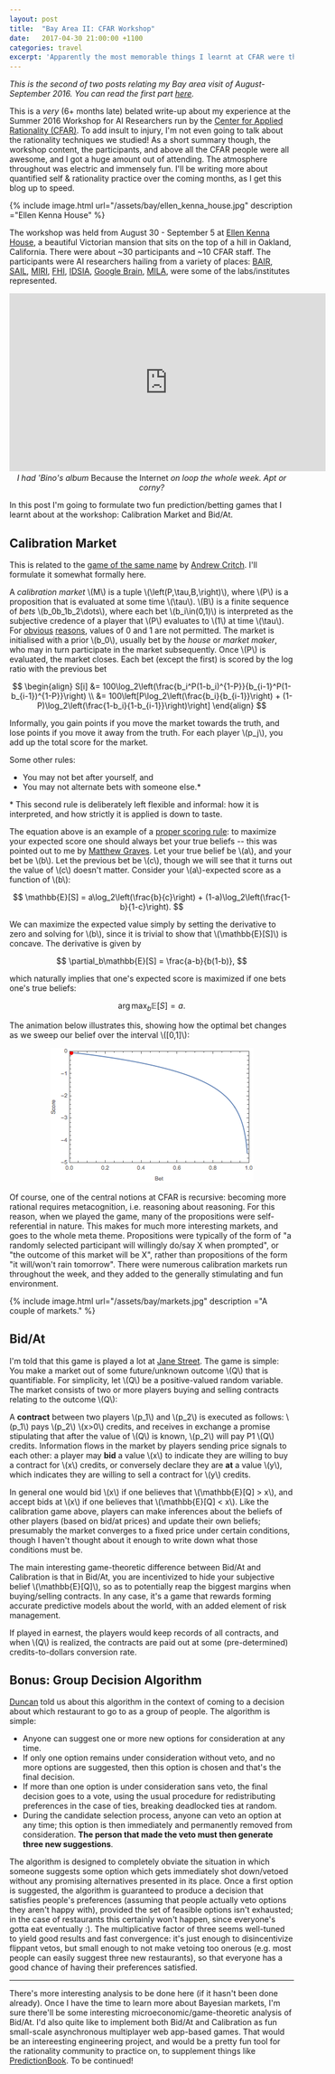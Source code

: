 ```yaml
---
layout: post
title:  "Bay Area II: CFAR Workshop"
date:   2017-04-30 21:00:00 +1100
categories: travel
excerpt: 'Apparently the most memorable things I learnt at CFAR were the games.'
---
```


_This is the second of two posts relating my Bay area visit of August-September 2016. You can read the first part [here](http://aslanides.io/travel/2016/12/28/bay-area/)._

This is a _very_ (6+ months late) belated write-up about my experience at the Summer 2016 Workshop for AI Researchers run by the [Center for Applied Rationality (CFAR)][CFAR]. To add insult to injury, I'm not even going to talk about the rationality techniques we studied! As a short summary though, the workshop content, the participants, and above all the CFAR people were all awesome, and I got a huge amount out of attending. The atmosphere throughout was electric and immensely fun. I'll be writing more about quantified self & rationality practice over the coming months, as I get this blog up to speed.

{% include image.html url="/assets/bay/ellen_kenna_house.jpg" description ="Ellen Kenna House" %}

The workshop was held from August 30 - September 5 at [Ellen Kenna House], a beautiful Victorian mansion that sits on the top of a hill in Oakland, California. There were about ~30 participants and ~10 CFAR staff. The participants were AI researchers hailing from a variety of places: [BAIR], [SAIL], [MIRI], [FHI], [IDSIA], [Google Brain], [MILA], were some of the labs/institutes represented.

<center> <iframe width="560" height="315" src="https://www.youtube.com/embed/NPQCra8FEew" frameborder="0" allowfullscreen></iframe>
<br /><i>I had 'Bino's album </i>Because the Internet<i> on loop the whole week. Apt or corny?</i>
</center>

In this post I'm going to formulate two fun prediction/betting games that I learnt about at the workshop: Calibration Market and Bid/At.

## Calibration Market

This is related to the [game of the same name](http://acritch.com/credence-game/) by [Andrew Critch]. I'll formulate it somewhat formally here.

A _calibration market_ \\(M\\) is a tuple \\(\left(P,\tau,B,\right)\\), where \\(P\\) is a proposition that is evaluated at some time \\(\tau\\). \\(B\\) is a finite sequence of _bets_ \\(b_0b_1b_2\dots\\), where each bet \\(b_i\in\(0,1)\\) is interpreted as the subjective credence of a player that \\(P\\) evaluates to \\(1\\) at time \\(\tau\\). For [obvious](https://en.wikipedia.org/wiki/Cromwell's_rule) [reasons](http://i0.kym-cdn.com/photos/images/facebook/000/008/729/Division_of_Zero_by_Sephro_Hoyland.jpg), values of 0 and 1 are not permitted. The market is initialised with a prior \\(b_0\\), usually bet by the _house_ or _market maker_, who may in turn participate in the market subsequently. Once \\(P\\) is evaluated, the market closes. Each bet (except the first) is scored by the log ratio with the previous bet

$$
\begin{align}
S[i] &= 100\log_2\left(\frac{b_i^P(1-b_i)^{1-P}}{b_{i-1}^P(1-b_{i-1})^{1-P}}\right) \\
 &= 100\left[P\log_2\left(\frac{b_i}{b_{i-1}}\right) + (1-P)\log_2\left(\frac{1-b_i}{1-b_{i-1}}\right)\right]
\end{align}
$$

Informally, you gain points if you move the market towards the truth, and lose points if you move it away from the truth. For each player \\(p_j\\), you add up the total score for the market.

Some other rules:

* You may not bet after yourself, and
* You may not alternate bets with someone else.*

\* This second rule is deliberately left flexible and informal: how it is interpreted, and how strictly it is applied is down to taste.

The equation above is an example of a [proper scoring rule]: to maximize your expected score one should always bet your true beliefs -- this was pointed out to me by [Matthew Graves]. Let your true belief be \\(a\\), and your bet be \\(b\\). Let the previous bet be \\(c\\), though we will see that it turns out the value of \\(c\\) doesn't matter. Consider your \\(a\\)-expected score as a function of \\(b\\):

$$
\mathbb{E}[S] = a\log_2\left(\frac{b}{c}\right) + (1-a)\log_2\left(\frac{1-b}{1-c}\right).
$$

We can maximize the expected value simply by setting the derivative to zero and solving for \\(b\\), since it is trivial to show that \\(\mathbb{E}[S]\\) is concave. The derivative is given by

$$
\partial_b\mathbb{E}[S] = \frac{a-b}{b(1-b)},
$$

which naturally implies that one's expected score is maximized if one bets one's true beliefs:

$$
\arg\max_{b}\mathbb{E}[S] = a.
$$

The animation below illustrates this, showing how the optimal bet changes as we sweep our belief  over the interval \\([0,1]\\):

<center><img src="/assets/cfar-game/animation.gif" /></center>

Of course, one of the central notions at CFAR is recursive: becoming more rational requires metacognition, i.e. reasoning about reasoning. For this reason, when we played the game, many of the propositions were self-referential in nature. This makes for much more interesting markets, and goes to the whole meta theme. Propositions were typically of the form of "a randomly selected participant will willingly do/say X when prompted", or "the outcome of this market will be X", rather than propositions of the form "it will/won't rain tomorrow". There were numerous calibration markets run throughout the week, and they added to the generally stimulating and fun environment.

{% include image.html url="/assets/bay/markets.jpg" description ="A couple of markets." %}

## Bid/At

I'm told that this game is played a lot at [Jane Street]. The game is simple: You make a market out of some future/unknown outcome \\(Q\\) that is quantifiable. For simplicity, let \\(Q\\) be a positive-valued random variable. The market consists of two or more players buying and selling contracts relating to the outcome \\(Q\\):

A __contract__ between two players \\(p_1\\) and \\(p_2\\) is executed as follows: \\(p_1\\) pays \\(p_2\\) \\(x>0\\) credits, and receives in exchange a promise stipulating that after the value of \\(Q\\) is known, \\(p_2\\) will pay P1 \\(Q\\) credits. Information flows in the market by players sending price signals to each other: a player may __bid__ a value \\(x\\) to indicate they are willing to buy a contract for \\(x\\) credits, or conversely declare they are __at__ a value \\(y\\), which indicates they are willing to sell a contract for \\(y\\) credits.

In general one would bid \\(x\\) if one believes that \\(\mathbb{E}[Q] > x\\), and accept bids at \\(x\\) if one believes that \\(\mathbb{E}[Q] < x\\). Like the calibration game above, players can make inferences about the beliefs of other players (based on bid/at prices) and update their own beliefs; presumably the market converges to a fixed price under certain conditions, though I haven't thought about it enough to write down what those conditions must be.

The main interesting game-theoretic difference between Bid/At and Calibration is that in Bid/At, you are incentivized to hide your subjective belief \\(\mathbb{E}[Q]\\), so as to potentially reap the biggest margins when buying/selling contracts. In any case, it's a game that rewards forming accurate predictive models about the world, with an added element of risk management.

If played in earnest, the players would keep records of all contracts, and when \\(Q\\) is realized, the contracts are paid out at some (pre-determined) credits-to-dollars conversion rate.

## Bonus: Group Decision Algorithm

[Duncan] told us about this algorithm in the context of coming to a decision about which restaurant to go to as a group of people. The algorithm is simple:

* Anyone can suggest one or more new options for consideration at any time.
* If only one option remains under consideration without veto, and no more options are suggested, then this option is chosen and that's the final decision.
* If more than one option is under consideration sans veto, the final decision goes to a vote, using the usual procedure for redistributing preferences in the case of ties, breaking deadlocked ties at random.
* During the candidate selection process, anyone can veto an option at any time; this option is then immediately and permanently removed from consideration. __The person that made the veto must then generate three new suggestions__.

The algorithm is designed to completely obviate the situation in which someone suggests some option which gets immediately shot down/vetoed without any promising alternatives presented in its place. Once a first option is suggested, the algorithm is guaranteed to produce a decision that satisfies people's preferences (assuming that people actually veto options they aren't happy with), provided the set of feasible options isn't exhausted; in the case of restaurants this certainly won't happen, since everyone's gotta eat eventually :). The multiplicative factor of three seems well-tuned to yield good results and fast convergence: it's just enough to disincentivize flippant vetos, but small enough to not make vetoing too onerous (e.g. most people can easily suggest three new restaurants), so that everyone has a good chance of having their preferences satisfied.

---

There's more interesting analysis to be done here (if it hasn't been done already). Once I have the time to learn more about Bayesian markets, I'm sure there'll be some interesting microeconomic/game-theoretic analysis of Bid/At. I'd also quite like to implement both Bid/At and Calibration as fun small-scale asynchronous multiplayer web app-based games. That would be an intereesting engineering project, and would be a pretty fun tool for the rationality community to practice on, to supplement things like [PredictionBook](https://predictionbook.com/). To be continued!

[Ellen Kenna House]: https://localwiki.org/oakland/Ellen_Kenna_House
[Andrew Critch]: http://acritch.com
[proper scoring rule]: https://en.wikipedia.org/wiki/Scoring_rule
[CFAR]: https://rationality.org
[MILA]: https://mila.umontreal.ca/
[BAIR]: http://bair.berkeley.edu/
[MIRI]: http://intelligence.org
[SAIL]: http://ai.stanford.edu/
[IDSIA]: http://idsia.ch/
[FHI]: https://www.fhi.ox.ac.uk/
[Google Brain]: https://research.google.com/teams/brain/
[Jane Street]: http://janestreet.com
[Duncan]: http://thirdfoundation.github.io
[Matthew Graves]: https://intelligence.org/team/
